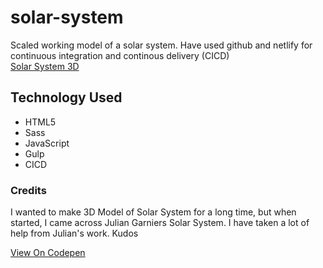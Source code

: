 # solar-system
Scaled working model of a solar system. Have used github and netlify for continuous integration and continous delivery (CICD)  
[Solar System 3D](https://solarsystem3d.netlify.app/)

## Technology Used
- HTML5
- Sass
- JavaScript
- Gulp
- CICD

### Credits
I wanted to make 3D Model of Solar System for a long time, but when started, I came across Julian Garniers Solar System. I have taken a lot of help from Julian's work. Kudos

[View On Codepen](https://codepen.io/juliangarnier/pen/idhuG)
